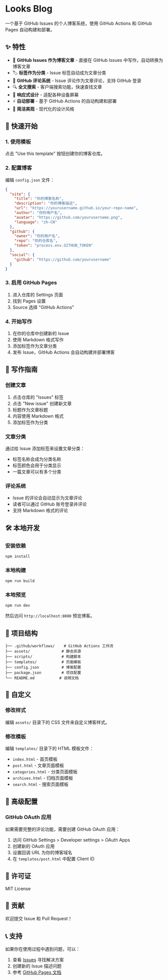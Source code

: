 # Looks Blog

一个基于 GitHub Issues 的个人博客系统，使用 GitHub Actions 和 GitHub Pages 自动构建和部署。

## ✨ 特性

- 📝 **GitHub Issues 作为博客文章** - 直接在 GitHub Issues 中写作，自动转换为博客文章
- 🏷️ **标签作为分类** - Issue 标签自动成为文章分类
- 💬 **GitHub 评论系统** - Issue 评论作为文章评论，支持 GitHub 登录
- 🔍 **全文搜索** - 客户端搜索功能，快速查找文章
- 📱 **响应式设计** - 适配各种设备屏幕
- ⚡ **自动部署** - 基于 GitHub Actions 的自动构建和部署
- 🎨 **简洁美观** - 现代化的设计风格

## 🚀 快速开始

### 1. 使用模板

点击 "Use this template" 按钮创建你的博客仓库。

### 2. 配置博客

编辑 `config.json` 文件：

```json
{
  "site": {
    "title": "你的博客名称",
    "description": "你的博客描述",
    "url": "https://yourusername.github.io/your-repo-name",
    "author": "你的用户名",
    "avatar": "https://github.com/yourusername.png",
    "language": "zh-CN"
  },
  "github": {
    "owner": "你的用户名",
    "repo": "你的仓库名",
    "token": "process.env.GITHUB_TOKEN"
  },
  "social": {
    "github": "https://github.com/yourusername"
  }
}
```

### 3. 启用 GitHub Pages

1. 进入仓库的 Settings 页面
2. 找到 Pages 设置
3. Source 选择 "GitHub Actions"

### 4. 开始写作

1. 在你的仓库中创建新的 Issue
2. 使用 Markdown 格式写作
3. 添加标签作为文章分类
4. 发布 Issue，GitHub Actions 会自动构建并部署博客

## 📝 写作指南

### 创建文章

1. 点击仓库的 "Issues" 标签
2. 点击 "New issue" 创建新文章
3. 标题作为文章标题
4. 内容使用 Markdown 格式
5. 添加标签作为分类

### 文章分类

通过给 Issue 添加标签来设置文章分类：

- 标签名称会成为分类名称
- 标签颜色会用于分类显示
- 一篇文章可以有多个分类

### 评论系统

- Issue 的评论会自动显示为文章评论
- 读者可以通过 GitHub 账号登录并评论
- 支持 Markdown 格式的评论

## 🛠️ 本地开发

### 安装依赖

```bash
npm install
```

### 本地构建

```bash
npm run build
```

### 本地预览

```bash
npm run dev
```

然后访问 `http://localhost:8080` 预览博客。

## 📁 项目结构

```
├── .github/workflows/    # GitHub Actions 工作流
├── assets/              # 静态资源
├── scripts/             # 构建脚本
├── templates/           # 页面模板
├── config.json          # 博客配置
├── package.json         # 项目配置
└── README.md           # 说明文档
```

## 🎨 自定义

### 修改样式

编辑 `assets/` 目录下的 CSS 文件来自定义博客样式。

### 修改模板

编辑 `templates/` 目录下的 HTML 模板文件：

- `index.html` - 首页模板
- `post.html` - 文章页面模板
- `categories.html` - 分类页面模板
- `archives.html` - 归档页面模板
- `search.html` - 搜索页面模板

## 🔧 高级配置

### GitHub OAuth 应用

如果需要完整的评论功能，需要创建 GitHub OAuth 应用：

1. 访问 GitHub Settings > Developer settings > OAuth Apps
2. 创建新的 OAuth 应用
3. 设置回调 URL 为你的博客域名
4. 在 `templates/post.html` 中配置 Client ID

## 📄 许可证

MIT License

## 🤝 贡献

欢迎提交 Issue 和 Pull Request！

## 📞 支持

如果你在使用过程中遇到问题，可以：

1. 查看 [Issues](https://github.com/Master08s/looks-blog/issues) 寻找解决方案
2. 创建新的 Issue 描述问题
3. 参考 [GitHub Pages 文档](https://docs.github.com/en/pages)
